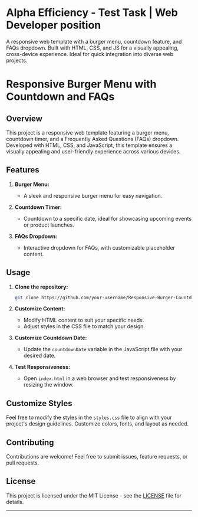 # Alpha Efficiency - Test Task | Web Developer position
A responsive web template with a burger menu, countdown feature, and FAQs dropdown. Built with HTML, CSS, and JS for a visually appealing, cross-device experience. Ideal for quick integration into diverse web projects.

# Responsive Burger Menu with Countdown and FAQs

## Overview

This project is a responsive web template featuring a burger menu, countdown timer, and a Frequently Asked Questions (FAQs) dropdown. Developed with HTML, CSS, and JavaScript, this template ensures a visually appealing and user-friendly experience across various devices.

## Features

1. **Burger Menu:**
   - A sleek and responsive burger menu for easy navigation.

2. **Countdown Timer:**
   - Countdown to a specific date, ideal for showcasing upcoming events or product launches.

3. **FAQs Dropdown:**
   - Interactive dropdown for FAQs, with customizable placeholder content.

## Usage

1. **Clone the repository:**
   ```bash
   git clone https://github.com/your-username/Responsive-Burger-Countdown-FAQ.git
   ```

2. **Customize Content:**
   - Modify HTML content to suit your specific needs.
   - Adjust styles in the CSS file to match your design.

3. **Customize Countdown Date:**
   - Update the `countdownDate` variable in the JavaScript file with your desired date.

4. **Test Responsiveness:**
   - Open `index.html` in a web browser and test responsiveness by resizing the window.

## Customize Styles

Feel free to modify the styles in the `styles.css` file to align with your project's design guidelines. Customize colors, fonts, and layout as needed.

## Contributing

Contributions are welcome! Feel free to submit issues, feature requests, or pull requests.

## License

This project is licensed under the MIT License - see the [LICENSE](LICENSE) file for details.

---
